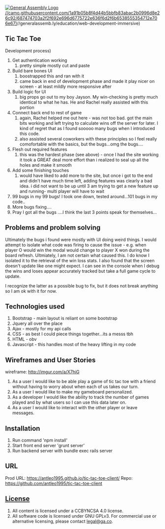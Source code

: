 [![General Assembly Logo](https)//camo.githubusercontent.com/1a91b05b8f4d44b5bbfb83abac2b0996d8e26c92/687474703a2f2f692e696d6775722e636f6d2f6b6538555354712e706e67)](https)//generalassemb.ly/education/web-development-immersive)

## Tic Tac Toe

Development process)

1) Get authentication working
   1) pretty simple mostly cut and paste
2) Build bare bones UI
   1) boostrapped this and ran with it
   2) came back in end of development phase and made it play
      nicer on screen - at least mildly more responsive after
3) Build logic for UI
   1) big props go out to my boy Jayson. My win-checking is
      pretty much identical to what he has. He and Rachel
      really assisted with this portion
4) Connect back end to rest of game
   1) again, Rachel helped me out here - was not too bad.
      got the main bits working and left trying to calculate
      wins off the server for later. I kind of regret that
      as I found sooooo many bugs when I introduced this code.
   2) also assisted several coworkers with these principles
      so I feel really comofortable with the basics, but
      the bugs...omg the bugs....
5) Flesh out required features
    1) this was the hardest phase (see above) - once I had the
      site working it took a GREAT deal more effort than i realized
      to seal up all the holes and make it smooth
6) Add some finishing touches
    1) would have liked to add more to the site, but once i got
       to the end and didn't have much time left, adding features
       was clearly a bad idea. i did not want to be up until 3 am
       trying to get a new feature up and running- multi player
       will have to wait
7) 99 bugs in my 99 bugs! I took one down, tested around...101 bugs in my code..
8) More bugs fixing....
9) Pray I got all the bugs
   ....I think the last 3 points speak for themselves...

## Problems and problem solving
Ultimately the bugs i found were mostly with UI doing weird things. I would attempt
to isolate what code was firing to cause the issue - e.g. when player O would win
the modal would change to player X won during the board refresh. Ultmiately, I
am not certain what caused this. I do know I isolated it to the retrieval of
the win loss stats. I also found that the screen doesn't update like one might
expect. I can see in the console when I debug the wins and loses appear accurately
tracked but take a full game cycle to update.

I recognize the latter as a possible bug to fix, but it does not break anything
so I am ok with it for now.

## Technologies used

1) Bootstrap - main layout is reliant on some bootstrap
2) Jquery all over the place
3) Ajax - mostly for my api calls
4) CSS - as best I could piece things together...its a messs tbh
5) HTML - obv
6) Javascript - this handles most of the heavy lifting in my code

## Wireframes and User Stories
wireframe: http://imgur.com/a/X7hiG

1) As a user I would like to be able play a game of tic tac toe with a friend
    without having to worry about when each of us takes our turn.
2) As a user I would like to make my gameboard personalized.
3) As a developer I would like the ability to track the number of games played
    and by what users so I can use this data later on.
4) As a user I would like to interact with the other player or leave messages.

## Installation

1) Run command 'npm install'
2) Start front end server 'grunt server'
3) Run backend server with bundle exec rails server

## URL
Prod URL:
https://antleo1995.github.io/tic-tac-toe-client/
Repo:
https://github.com/antleo1995/tic-tac-toe-client

## [License](LICENSE)

1)  All content is licensed under a CC­BY­NC­SA 4.0 license.
1)  All software code is licensed under GNU GPLv3. For commercial use or
    alternative licensing, please contact legal@ga.co.
